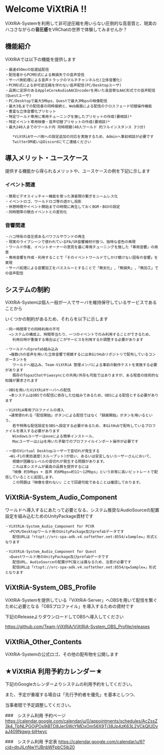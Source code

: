 # Welcome ViXtRiA !!

ViXtRiA-Systemを利用して非可逆圧縮を用いらない圧倒的な高音質と、現実のハコさながらの**音圧感**をVRChatの世界で体験してみませんか？



## 機能紹介

ViXtRiAでは以下の機能を提供します

	・最速450msの低遅延配信
	・配信者からPCM形式による無損失での音声受信
	・サーバ側処理による音声トラックのマルチチャンネル化(立体音響化)
	・PCM形式による非可逆圧縮を伴わない音声配信(PC/Desktopユーザ)
	・品質に定評のあるAppleCoreAudioAACEncoderを用いた高音質なAAC形式での音声配信(Questユーザ)
	・PC/Desktopで最大5Mbps、Questで最大3Mbpsの映像配信
	・最大3名までの配信者の同時接続と、Web画面による配信のクロスフェード切替操作機能
	・豊富な立体音響化プリセット
	・特定ワールド専用に専用チューニングを施したプリセットの作成(要相談)*
	・特定イベント専用映像・音声切替プリセットの作成(要相談)*
	・最大240人までのワールド内 同時視聴(40人ワールド 約フルインスタンス 3つ分)

	　　*ViXtRiAサーバ側への設定追加の対応を実施するため、Adminへ事前相談が必要です
	　　TwitterDM或いはDiscordにてご連絡ください


## 導入メリット・ユースケース

提供する機能から得られるメリットや、ユースケースの例を下記に示します

### イベント関連
	・簡易ビデオスイッチャー機能を使った演者間の繋ぎをシームレス化
	・イベントロゴ、ワールドロゴ等の透かし投影
	・休憩時間やイベント開始までの時間に再生しておくBGM・BGVの設定
	・同時間帯の競合イベントとの差別化
### 音響関連
	・ハコ特有の音圧感あるパワフルサウンドの再生
	・現実のライブシーンで使われているPA/SR音響機材が放つ、独特な音色の再現
	・ワールド作者、イベントオーナーの意見を基に専用チューニングを施した「専用音響」の用意
	・専用音響を作成・利用することで「そのイベントワールドでしかけ聴けない固有の音響」を実現
	・サーバ処理による音響加工をパススルーとすることで「無劣化」,「無損失」,「無加工」での音声配信

## システムの制約

ViXtRiA-Systemは個人一般が一人でサーバを維持保守しているサービスであることから

いくつかの制約があるため、それらを以下に示します

	・同一時間帯での同時利用の不可
	　→システムの構成上、時間帯当たり、一つのイベントでのみ利用することができるため、
	　　利用日時が重複する場合はどこがサービスを利用するか調整する必要があります
	
	・ワールドへのprefab組み込み
	　→複数chの音声を用いた立体音響で視聴するには本GitHubリポジトリで配布しているコンポーネントを
	　　ワールドへ組込み、Team-ViXtRiA 管理メンバによる事前の動作テストを実施する必要があります
	　　既存のTopazChatやiwasyncとの共用/共存も可能ではありますが、ある程度の技術的な知識が要求されます
	
	・OBSを用いたViXtRiAサーバへの配信
	　→本システムはOBSでの配信に依存した仕組みであるため、OBSによる配信とする必要があります

	・ViXtRiA専用プロファイルの導入
	　→通常使われる「配信開始」ボタンによる配信ではなく「録画開始」ボタンを用いるという、
	　　若干特殊な配信設定をOBSへ設定する必要があるため、本GitHubで配布しているプロファイルを導入する必要があります
	　　Windowsユーザーはexeによる簡単インストール、
	　　Macユーザーはzipを用いた手動でのプロファイルインポート操作が必要です

	・一部のVirtual Desktopユーザーで音切れが発生する
	　→Wi-Fiの実効速度(スループット)が低い、あるいは安定しないユーザーさんにおいて、
	　　視聴が困難なレベルの音切れが発生する問題があります。
	　　これは本システムが最高の品質を提供するには
	　　「映像 約5Mbps + 音声 約6Mbps=約11～12Mbps」という非常に高いビットレートで配信していることに起因します。
	　　この問題は『映像を使わない』ことで回避可能であることは確認しております。


## ViXtRiA-System_Audio_Component

ワールドへ導入するにあたって必要となる、システム推奨なAudioSourceの配置設定を組み込むためのUnityPackage資材です

	・ViXtRiA-System_Audio_Component for PCVR
	　→PCVR/Desktopワールド用のUnityPackage及びprefabデータです
	　　配信URLは「rtspt://vrc-spa-adk.v4.softether.net:8554/★Sample★」形式となります

	・ViXtRiA-System_Audio_Component for Quest
	　→Questワールド用のUnityPackage及びprefabデータです
	　　配信URL、AudioSourceの配置がPC版とは異なるため、注意が必要です
	　　配信URLは「rtspt://vrc-spa-adk.v4.softether.net:8554/q★Sample★」形式となります

## ViXtRiA-System_OBS_Profile

ViXtRiA-Systemを提供している「ViXtRiA-Server」へOBSを用いて配信を繋ぐために必要となる「OBSプロファイル」を導入するための資材です

下記のReleaseよりダウンロードしてOBSへ導入してください

https://github.com/Team-ViXtRiA/ViXtRiA-System_OBS_Profile/releases	


## ViXtRiA_Other_Contents
ViXtRiA-Systemの公式ロゴ、その他の配布物を公開します

## ★ViXtRiA 利用予約カレンダー★

下記のGoogleカレンダーよりシステムの利用予約をしてください。

また、予定が重複する場合は「先行予約者を優先」を基本としつつ、

当事者間で予定調整してください。

###　システム利用 予約ページ
https://calendar.google.com/calendar/u/0/appointments/schedules/AcZssZ3k4_TbNLPGOjPOs9iBTD8JerSWcYMDxOm56X9Tj38Jp4zK63L2VCkQlUDvaJ409Ngwg-bIHwyc

###　システム利用 予定表
https://calendar.google.com/calendar/u/6?cid=dnJjLnNwYUBnbWFpbC5jb20
